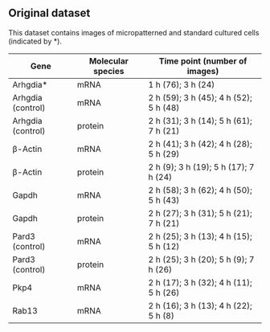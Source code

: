 ## Original dataset

This dataset contains images of micropatterned and standard cultured cells (indicated by *). 

| Gene              | Molecular species | Time point (number of images)          |
|-------------------|-------------------|----------------------------------------|
| Arhgdia*          | mRNA              | 1 h (76); 3 h (24)                     |
| Arhgdia (control) | mRNA              | 2 h (59); 3 h (45); 4 h (52); 5 h (48) |
| Arhgdia (control) | protein           | 2 h (31); 3 h (14); 5 h (61); 7 h (21) |
|  β-Actin          | mRNA              | 2 h (41); 3 h (42); 4 h (28); 5 h (29) |
|  β-Actin          | protein           | 2 h (9); 3 h (19); 5 h (17); 7 h (24)  |
|  Gapdh            | mRNA              | 2 h (58); 3 h (62); 4 h (50); 5 h (43) |
|  Gapdh            | protein           | 2 h (27); 3 h (31); 5 h (21); 7 h (21) |
|  Pard3 (control)  | mRNA              | 2 h (25); 3 h (13); 4 h (15); 5 h (12) |
|  Pard3 (control)  | protein           | 2 h (25); 3 h (20); 5 h (9); 7 h (26)  |
| Pkp4              | mRNA              | 2 h (17); 3 h (32); 4 h (11); 5 h (26) |
| Rab13             | mRNA              | 2 h (16); 3 h (13); 4 h (22); 5 h (8)  |

